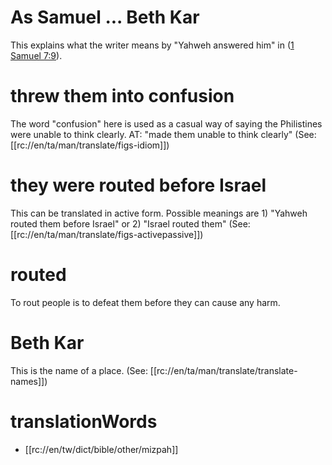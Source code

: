 # As Samuel ... Beth Kar

This explains what the writer means by "Yahweh answered him" in ([1 Samuel 7:9](./09.md)).

# threw them into confusion

The word "confusion" here is used as a casual way of saying the Philistines were unable to think clearly. AT: "made them unable to think clearly" (See: [[rc://en/ta/man/translate/figs-idiom]])

# they were routed before Israel

This can be translated in active form. Possible meanings are 1) "Yahweh routed them before Israel" or 2) "Israel routed them" (See: [[rc://en/ta/man/translate/figs-activepassive]])

# routed

To rout people is to defeat them before they can cause any harm.

# Beth Kar

This is the name of a place. (See: [[rc://en/ta/man/translate/translate-names]])

# translationWords

* [[rc://en/tw/dict/bible/other/mizpah]]